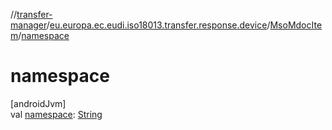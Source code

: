 //[transfer-manager](../../../index.md)/[eu.europa.ec.eudi.iso18013.transfer.response.device](../index.md)/[MsoMdocItem](index.md)/[namespace](namespace.md)

# namespace

[androidJvm]\
val [namespace](namespace.md): [String](https://kotlinlang.org/api/latest/jvm/stdlib/kotlin/-string/index.html)
